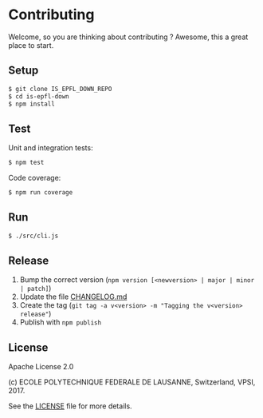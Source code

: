 Contributing
============

Welcome, so you are thinking about contributing ?
Awesome, this a great place to start.

Setup
-----

```bash
$ git clone IS_EPFL_DOWN_REPO
$ cd is-epfl-down
$ npm install
```

Test
----

Unit and integration tests:

```bash
$ npm test
```

Code coverage:

```bash
$ npm run coverage
```

Run
---

```bash
$ ./src/cli.js
```

Release
-------

  1. Bump the correct version (``npm version [<newversion> | major | minor | patch]``)
  2. Update the file [CHANGELOG.md](CHANGELOG.md)
  3. Create the tag (``git tag -a v<version> -m "Tagging the v<version> release"``)
  4. Publish with ``npm publish``

License
-------

Apache License 2.0

(c) ECOLE POLYTECHNIQUE FEDERALE DE LAUSANNE, Switzerland, VPSI, 2017.

See the [LICENSE](LICENSE) file for more details.
